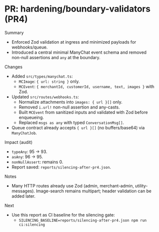 # PR: hardening/boundary-validators (PR4)

Summary
- Enforced Zod validation at ingress and minimized payloads for webhooks/queue.
- Introduced a central minimal ManyChat event schema and removed non-null assertions and `any` at the boundary.

Changes
- Added `src/types/manychat.ts`:
  - `MCImage`: `{ url: string }` only.
  - `MCEvent`: `{ merchantId, customerId, username, text, images }` with Zod.
- Updated `src/routes/webhooks.ts`:
  - Normalize attachments into `images: { url }[]` only.
  - Removed `i.url!` non-null assertion and any-casts.
  - Built `MCEvent` from sanitized inputs and validated with Zod before enqueueing.
  - Replaced `msgs as any` with typed `ConversationMsg[]`.
- Queue contract already accepts `{ url }[]` (no buffers/base64) via `ManyChatJob`.

Impact (audit)
- `typeAny`: 95 → 93.
- `asAny`: 96 → 95.
- `nonNullAssert`: remains 0.
- Report saved: `reports/silencing-after-pr4.json`.

Notes
- Many HTTP routes already use Zod (admin, merchant-admin, utility-messages). Image-search remains multipart; header validation can be added later.

Next
- Use this report as CI baseline for the silencing gate:
  - `SILENCING_BASELINE=reports/silencing-after-pr4.json npm run ci:silencing`

